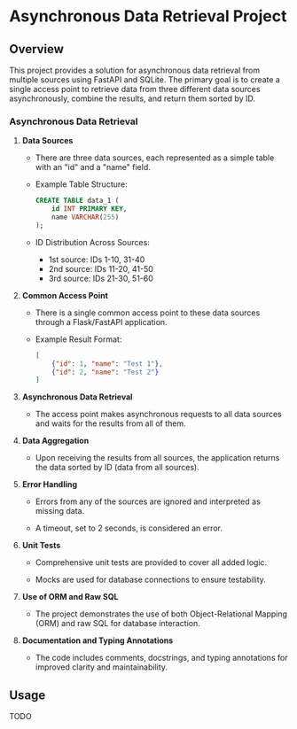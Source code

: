 # Asynchronous Data Retrieval Project

## Overview
This project provides a solution for asynchronous data retrieval from multiple sources using FastAPI and SQLite. The primary goal is to create a single access point to retrieve data from three different data sources asynchronously, combine the results, and return them sorted by ID.


### Asynchronous Data Retrieval

1. **Data Sources**
   - There are three data sources, each represented as a simple table with an "id" and a "name" field.

   - Example Table Structure:
     ```sql
     CREATE TABLE data_1 (
         id INT PRIMARY KEY,
         name VARCHAR(255)
     );
     ```

   - ID Distribution Across Sources:
     - 1st source: IDs 1-10, 31-40
     - 2nd source: IDs 11-20, 41-50
     - 3rd source: IDs 21-30, 51-60

2. **Common Access Point**
   - There is a single common access point to these data sources through a Flask/FastAPI application.

   - Example Result Format:
     ```json
     [
         {"id": 1, "name": "Test 1"},
         {"id": 2, "name": "Test 2"}
     ]
     ```

3. **Asynchronous Data Retrieval**
   - The access point makes asynchronous requests to all data sources and waits for the results from all of them.

4. **Data Aggregation**
   - Upon receiving the results from all sources, the application returns the data sorted by ID (data from all sources).

5. **Error Handling**
   - Errors from any of the sources are ignored and interpreted as missing data.

   - A timeout, set to 2 seconds, is considered an error.

6. **Unit Tests**
   - Comprehensive unit tests are provided to cover all added logic.

   - Mocks are used for database connections to ensure testability.

7. **Use of ORM and Raw SQL**
   - The project demonstrates the use of both Object-Relational Mapping (ORM) and raw SQL for database interaction.

8. **Documentation and Typing Annotations**
   - The code includes comments, docstrings, and typing annotations for improved clarity and maintainability.

## Usage

TODO
